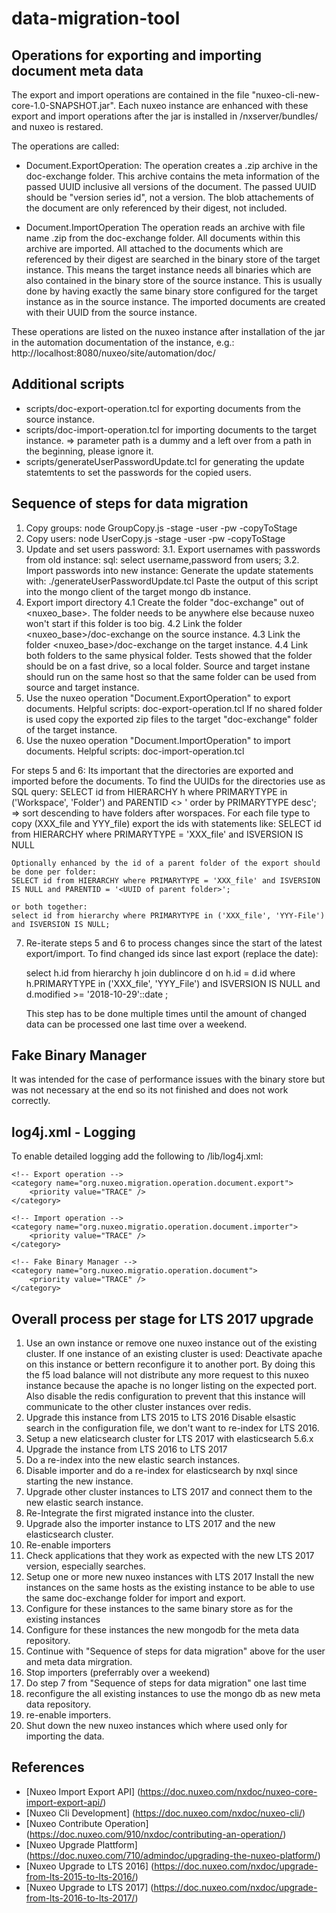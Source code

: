 # data-migration-tool


Operations for exporting and importing document meta data
---------------------------------------------------------
The export and import operations are contained in the file "nuxeo-cli-new-core-1.0-SNAPSHOT.jar".
Each nuxeo instance are enhanced with these export and import operations after the jar is installed
in <nuxeo base folder>/nxserver/bundles/ and nuxeo is restared.

The operations are called:
* Document.ExportOperation: 
    The operation creates a <uuid>.zip archive in the doc-exchange folder.
    This archive contains the meta information of the passed UUID
    inclusive all versions of the document.
    The passed UUID should be "version series id", not a version.
    The blob attachements of the document are only referenced by their digest, not included.
    
* Document.ImportOperation
    The operation reads an archive with file name <uuid>.zip from the doc-exchange folder.
    All documents within this archive are imported.
    All attached to the documents which are referenced by their digest are searched 
    in the binary store of the target instance.
    This means the target instance needs all binaries which are also contained in the 
    binary store of the source instance. 
    This is usually done by having exactly the same binary store configured for the target
    instance as in the source instance.
    The imported documents are created with their UUID from the source instance.

These operations are listed on the nuxeo instance after installation of the jar 
in the automation documentation of the instance, e.g.:
http://localhost:8080/nuxeo/site/automation/doc/
  
Additional scripts
------------------

* scripts/doc-export-operation.tcl for exporting documents from the source instance.
* scripts/doc-import-operation.tcl for importing documents to the target instance.
	=> parameter path is a dummy and a left over from a path in the beginning, please ignore it.
* scripts/generateUserPasswordUpdate.tcl for generating the update statemtents to set the passwords for the copied users.
  

Sequence of steps for data migration
------------------------------------

1. Copy groups: 
    node GroupCopy.js -stage <source host identfier> -user <user> -pw <pw> -copyToStage <target host identifier>
2. Copy users:
    node UserCopy.js -stage <source host identfier> -user <user> -pw <pw> -copyToStage <target host identifier>
3. Update and set users password:
3.1. Export usernames with passwords from old instance:
    sql: select username,password from users;
3.2. Import passwords into new instance:
    Generate the update statements with: ./generateUserPasswordUpdate.tcl 
    Paste the output of this script into the mongo client of the target mongo db instance.
4. Export import directory
4.1 Create the folder "doc-exchange" out of <nuxeo_base>. 
	The folder needs to be anywhere else because nuxeo won't start if this 
	folder is too big. 
4.2 Link the folder <nuxeo_base>/doc-exchange on the source instance.
4.3 Link the folder <nuxeo_base>/doc-exchange on the target instance.
4.4 Link both folders to the same physical folder.
    Tests showed that the folder should be on a fast drive, so a local folder.
    Source and target instane should run on the same host
    so that the same folder can be used from source and target instance.
5. Use the nuxeo operation "Document.ExportOperation" to export documents.
    Helpful scripts: doc-export-operation.tcl
    If no shared folder is used copy the exported zip files to the target "doc-exchange" folder of the target instance.
6. Use the nuxeo operation "Document.ImportOperation" to import documents.
    Helpful scripts: doc-import-operation.tcl

For steps 5 and 6:
Its important that the directories are exported and imported before the documents.
To find the UUIDs for the directories use as SQL query:
    SELECT id from HIERARCHY h where PRIMARYTYPE in ('Workspace', 'Folder') and PARENTID <> '<UUID of the users workspaces parent folder> order by PRIMARYTYPE desc';
    => sort descending to have folders after worspaces.
For each file type to copy (XXX_file and YYY_file) export the ids with statements like:
    SELECT id from HIERARCHY where PRIMARYTYPE = 'XXX_file' and ISVERSION IS NULL

	Optionally enhanced by the id of a parent folder of the export should be done per folder:
    SELECT id from HIERARCHY where PRIMARYTYPE = 'XXX_file' and ISVERSION IS NULL and PARENTID = '<UUID of parent folder>';
    
    or both together:
    select id from hierarchy where PRIMARYTYPE in ('XXX_file', 'YYY-File') and ISVERSION IS NULL;
    
7. Re-iterate steps 5 and 6 to process changes since the start of the latest export/import.
    To find changed ids since last export (replace the date):
    
    select h.id from hierarchy h join dublincore d on h.id = d.id where h.PRIMARYTYPE in ('XXX_file', 'YYY_File') and ISVERSION IS NULL and d.modified >= '2018-10-29'::date ;
    
    This step has to be done multiple times until the amount of changed data can be processed one last time over a weekend.


Fake Binary Manager
-------------------
It was intended for the case of performance issues with the binary store but was not necessary at the end so its not finished and does not work correctly.

log4j.xml - Logging
-------------------
To enable detailed logging add the following to <nuxeo base folder>/lib/log4j.xml:

    <!-- Export operation -->
    <category name="org.nuxeo.migration.operation.document.export">
        <priority value="TRACE" />
    </category>

    <!-- Import operation -->
    <category name="org.nuxeo.migratio.operation.document.importer">
        <priority value="TRACE" />
    </category>

    <!-- Fake Binary Manager -->
    <category name="org.nuxeo.migratio.operation.document">
        <priority value="TRACE" />
    </category>


Overall process per stage for LTS 2017 upgrade
----------------------------------------------

1. Use an own instance or remove one nuxeo instance out of the existing cluster.
	If one instance of an existing cluster is used:
		Deactivate apache on this instance or bettern reconfigure it 
		to another port. By doing this the f5 load balance will not 
		distribute any more request to this nuxeo instance because the 
		apache is no longer listing on the expected port.
	Also disable the redis configuration to prevent that this instance
		will communicate to the other cluster instances over redis.
2. Upgrade this instance from LTS 2015 to LTS 2016 
	Disable elsastic search in the configuration file,
	we don't want to re-index for LTS 2016.
3. Setup a new elaticsearch cluster for LTS 2017 with elasticsearch 5.6.x
4. Upgrade the instance from LTS 2016 to LTS 2017
5. Do a re-index into the new elastic search instances.
6. Disable importer and do a re-index for elasticsearch by nxql since starting the new instance.
7. Upgrade other cluster instances to LTS 2017 and connect them to the new elastic search instance.
8. Re-Integrate the first migrated instance into the cluster.
9. Upgrade also the importer instance to LTS 2017 and the new elasticsearch cluster.
10. Re-enable importers
11. Check applications that they work as expected with the new LTS 2017 version, especially searches.
12. Setup one or more new nuxeo instances with LTS 2017 
	Install the new instances on the same hosts as the existing instance
	to be able to use the same doc-exchange folder for import and export.
13. Configure for these instances to the same binary store as for the existing instances
14. Configure for these instances the new mongodb for the meta data repository.
15. Continue with "Sequence of steps for data migration" above for the user and meta data mirgration.
16. Stop importers (preferrably over a weekend)
17. Do step 7 from "Sequence of steps for data migration" one last time
18. reconfigure the all existing instances to use the mongo db as new meta data repository.
19. re-enable importers.
20. Shut down the new nuxeo instances which where used only for importing the data.


References
----------
* [Nuxeo Import Export API] (https://doc.nuxeo.com/nxdoc/nuxeo-core-import-export-api/)
* [Nuxeo Cli Development] (https://doc.nuxeo.com/nxdoc/nuxeo-cli/)
* [Nuxeo Contribute Operation] (https://doc.nuxeo.com/910/nxdoc/contributing-an-operation/)
* [Nuxeo Upgrade Plattform] (https://doc.nuxeo.com/710/admindoc/upgrading-the-nuxeo-platform/)
* [Nuxeo Upgrade to LTS 2016] (https://doc.nuxeo.com/nxdoc/upgrade-from-lts-2015-to-lts-2016/)
* [Nuxeo Upgrade to LTS 2017] (https://doc.nuxeo.com/nxdoc/upgrade-from-lts-2016-to-lts-2017/)
